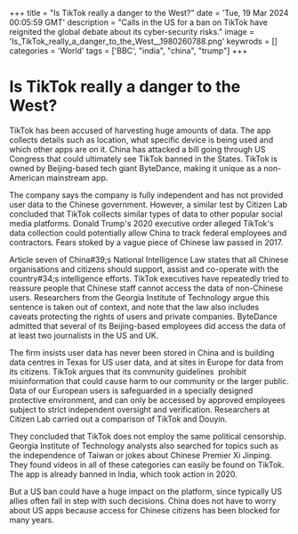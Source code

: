+++
title = "Is TikTok really a danger to the West?"
date = 'Tue, 19 Mar 2024 00:05:59 GMT'
description = "Calls in the US for a ban on TikTok have reignited the global debate about its cyber-security risks."
image = 'Is_TikTok_really_a_danger_to_the_West__1980260788.png'
keywrods =  []
categories = 'World'
tags = ['BBC', "india", "china", "trump"]
+++

# Is TikTok really a danger to the West?

TikTok has been accused of harvesting huge amounts of data.
The app collects details such as location, what specific device is being used and which other apps are on it.
China has attacked a bill going through US Congress that could ultimately see TikTok banned in the States.
TikTok is owned by Beijing-based tech giant ByteDance, making it unique as a non-American mainstream app.

The company says the company is fully independent and has not provided user data to the Chinese government.
However, a similar test by Citizen Lab concluded that TikTok collects similar types of data to other popular social media platforms.
Donald Trump's 2020 executive order alleged TikTok's data collection could potentially allow China to track federal employees and contractors.
Fears stoked by a vague piece of Chinese law passed in 2017.

Article seven of China<bb>#39;s National Intelligence Law states that all Chinese organisations and citizens should support, assist and co-operate with the country<bb>#34;s intelligence efforts.
TikTok executives have repeatedly tried to reassure people that Chinese staff cannot access the data of non-Chinese users.
Researchers from the Georgia Institute of Technology argue this sentence is taken out of context, and note that the law also includes caveats protecting the rights of users and private companies.
ByteDance admitted that several of its Beijing-based employees did access the data of at least two journalists in the US and UK.

The firm insists user data has never been stored in China and is building data centres in Texas for US user data, and at sites in Europe for data from its citizens.
TikTok argues that its community guidelines  prohibit misinformation that could cause harm to our community or the larger public.
Data of our European users is safeguarded in a specially designed protective environment, and can only be accessed by approved employees subject to strict independent oversight and verification.
Researchers at Citizen Lab carried out a comparison of TikTok and Douyin.

They concluded that TikTok does not employ the same political censorship.
Georgia Institute of Technology analysts also searched for topics such as the independence of Taiwan or jokes about Chinese Premier Xi Jinping.
They found videos in all of these categories can easily be found on TikTok.
The app is already banned in India, which took action in 2020.

But a US ban could have a huge impact on the platform, since typically US allies often fall in step with such decisions.
China does not have to worry about US apps because access for Chinese citizens has been blocked for many years.


